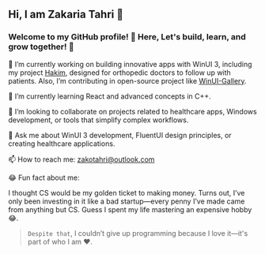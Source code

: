 ## Hi, I am Zakaria Tahri 👋

### Welcome to my GitHub profile! 🎉 Here, Let's build, learn, and grow together! 🚀

🔭 I’m currently working on building innovative apps with WinUI 3, including my project [Hakim](https://github.com/Zakariathr22/Hakim), designed for orthopedic doctors to follow up with patients. Also, I’m contributing in open-source project like [WinUI-Gallery](https://github.com/microsoft/WinUI-Gallery).

🌱 I’m currently learning React and advanced concepts in C++.

👯 I’m looking to collaborate on projects related to healthcare apps, Windows development, or tools that simplify complex workflows.

💬 Ask me about WinUI 3 development, FluentUI design principles, or creating healthcare applications.  

📫 How to reach me: zakotahri@outlook.com

😂 Fun fact about me:

I thought CS would be my golden ticket to making money. Turns out, I’ve only been investing in it like a bad startup—every penny I’ve made came from anything but CS. Guess I spent my life mastering an expensive hobby 😂.
> `Despite that`, I couldn’t give up programming because I love it—it's part of who I am ❤️.

